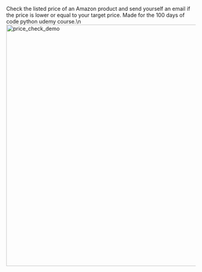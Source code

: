 Check the listed price of an Amazon product and send yourself an email if the price is lower or equal to your target price. Made for the 100 days of code python udemy course.\n
<img width="642" alt="price_check_demo" src="https://github.com/user-attachments/assets/f78e59b4-17ff-4eaa-980e-628fd59fc377" />

